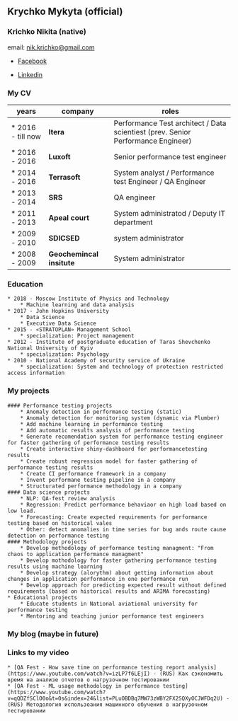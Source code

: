 ## Krychko Mykyta (official) 
### Krichko Nikita (native)
email: [nik.krichko@gmail.com](nik.krichko@gmail.com)

* [Facebook](https://www.facebook.com/nik.krichko)

* [Linkedin](https://www.linkedin.com/in/nikita-krychko-9bb14853/)


### My CV
years | company | roles
------|---------|-------
* 2016 - till now | **Itera**			| Performance Test architect / Data scientiest (prev. Senior Performance Engineer)
* 2016 - 2016     | **Luxoft**			| Senior performance test engineer
* 2014 - 2016     | **Terrasoft**		| System analyst / Performance test Engineer / QA Engineer
* 2013 - 2014     | **SRS**			| QA engineer
* 2011 - 2013     | **Apeal court**		| System administratod / Deputy IT department
* 2009 - 2010     | **SDICSED**			| system administrator
* 2008 - 2009     | **Geochemincal insitute**	| System administrator

### Education
	* 2018 - Moscow Institute of Physics and Technology
		* Machine learning and data analysis
	* 2017 - John Hopkins University
		* Data Science
		* Executive Data Science
	* 2015 - «STRATOPLAN» Management School
		* specialization: Project management 
	* 2012 - Institute of postgraduate education of Taras Shevchenko National University of Kyiv
		* specialization: Psychology
	* 2010 - National Academy of security service of Ukraine
		* specialization: System and technology of protection restricted access information
	

### My projects
	#### Performance testing projects
		* Anomaly detection in performance testing (static)
		* Anomaly detection for monitoring system (dynamic via Plumber)
		* Add machine learning in performance testing
		* Add automatic results analysis of performance testing
		* Generate recomendation system for performance testing engineer for faster gathering of performance testing results
		* Create interactive shiny-dashboard for performancetesting results
		* Create robust regression model for faster gathering of performance testing results
		* Create CI performance framework in a company
		* Invent performane testing pipeline in a company
		* Structurated performance methodology in a company
	#### Data science projects
		* NLP: QA-fest review analysis
		* Regression: Predict performance behaviaor on high load based on low load.
		* Forecasting: Create expected requirements for performance testing based on historical vales
		* Other: detect anomalies in time series for bug ands route cause detection on performance testing
	#### Methodology projects
		* Develop methodology of performance testing managment: "From chaos to application performance managment"
		* Develop mothodology for faster gathering performance testing results using machine learning
		* Develop strategy (alorythm) about getting information about changes in application performance in one performance run
		* Develop approach for predicting expected result without defined requirements (based on historical results and ARIMA forecasting) 
	* Educational projects
		* Educate students in National aviational university for performance testing
		* Mentoring and teaching junior performance test engineers
	

### My blog (maybe in future)

### Links to my video
	* [QA Fest - How save time on performance testing report analysis](https://www.youtube.com/watch?v=izLP7f6LEjI) - (RUS) Как сэкономить время на анализе отчетов о нагрузочном тестировании
	* [QA Fest - ML usage methodology in performance testing](https://www.youtube.com/watch?v=qQDZfSClO0o&t=0s&index=24&list=PLuOBDBq7MW73zWBY2FX2SQXyOCJWFDq2U) - (RUS) Методология использоания машинного обучения в нагрузочном тестировании
